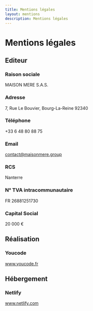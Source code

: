 ```yaml
---
title: Mentions légales
layout: mentions
description: Mentions légales
---
```


# Mentions légales

## Editeur

### Raison sociale

MAISON MERE S.A.S.

### Adresse

7, Rue Le Bouvier, Bourg-La-Reine 92340

### Téléphone

+33 6 48 80 88 75

### Email

contact@maisonmere.group

### RCS

Nanterre

### N° TVA intracommunautaire

FR 26881251730

### Capital Social

20 000 €

## Réalisation

### Youcode

www.youcode.fr

## Hébergement

### Netlify

www.netlify.com


